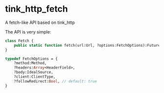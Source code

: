 # tink_http_fetch

A fetch-like API based on tink_http

The API is very simple:

```haxe
class Fetch {
	public static function fetch(url:Url, ?options:FetchOptions):Future<IncomingResponse>;
}

typedef FetchOptions = {
	?method:Method,
	?headers:Array<HeaderField>,
	?body:IdealSource,
	?client:ClientType,
	?followRedirect:Bool, // default: true
}
```
